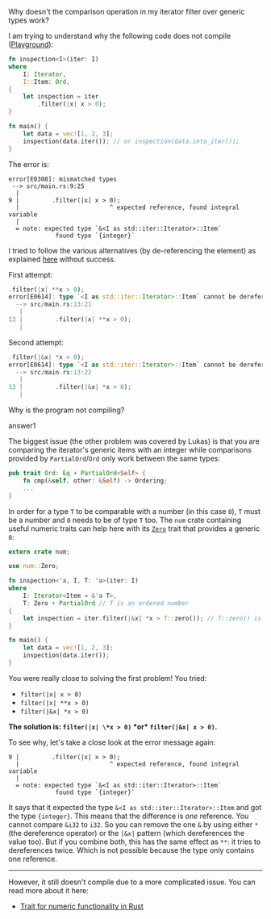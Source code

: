 Why doesn't the comparison operation in my iterator filter over generic types work?

I am trying to understand why the following code does not compile ([Playground](https://play.rust-lang.org/?gist=3e93c5b7784f83bd3c79e295f52e3948&version=stable&mode=debug&edition=2015)):

```rust
fn inspection<I>(iter: I)
where 
    I: Iterator, 
    I::Item: Ord,
{
    let inspection = iter
        .filter(|x| x > 0);
}

fn main() {
    let data = vec![1, 2, 3];
    inspection(data.iter()); // or inspection(data.into_iter());
}
```

The error is:

```none
error[E0308]: mismatched types
 --> src/main.rs:9:25
  |
9 |         .filter(|x| x > 0);
  |                         ^ expected reference, found integral variable
  |
  = note: expected type `&<I as std::iter::Iterator>::Item`
             found type `{integer}`
```

I tried to follow the various alternatives (by de-referencing the element) as explained [here](https://doc.rust-lang.org/std/iter/trait.Iterator.html#method.filter) without success.

First attempt:

```rust
.filter(|x| **x > 0); 
error[E0614]: type `<I as std::iter::Iterator>::Item` cannot be dereferenced
  --> src/main.rs:13:21
   |
13 |         .filter(|x| **x > 0);
   |  
```

Second attempt:

```rust
.filter(|&x| *x > 0);
error[E0614]: type `<I as std::iter::Iterator>::Item` cannot be dereferenced
  --> src/main.rs:13:22
   |
13 |         .filter(|&x| *x > 0);
   |    
```

Why is the program not compiling?

answer1

The biggest issue (the other problem was covered by Lukas) is that you are comparing the iterator's generic items with an integer while comparisons provided by `PartialOrd`/`Ord` only work between the same types:

```rust
pub trait Ord: Eq + PartialOrd<Self> {
    fn cmp(&self, other: &Self) -> Ordering;
    ...
}
```

In order for a type `T` to be comparable with a number (in this case `0`), `T` must be a number and `0` needs to be of type `T` too. The `num` crate containing useful numeric traits can help here with its [`Zero`](https://docs.rs/num/0.2.0/num/trait.Zero.html) trait that provides a generic `0`:

```rust
extern crate num;

use num::Zero;

fn inspection<'a, I, T: 'a>(iter: I)
where
    I: Iterator<Item = &'a T>,
    T: Zero + PartialOrd // T is an ordered number
{
    let inspection = iter.filter(|&x| *x > T::zero()); // T::zero() is 0 of the same type as T
}

fn main() {
    let data = vec![1, 2, 3];
    inspection(data.iter());
}
```

You were really close to solving the first problem! You tried:

- `filter(|x| x > 0)`
- `filter(|x| **x > 0)`
- `filter(|&x| *x > 0)`

**The solution is: `filter(|x| \*x > 0)` \*or\* `filter(|&x| x > 0)`.**

To see why, let's take a close look at the error message again:

```none
9 |         .filter(|x| x > 0);
  |                         ^ expected reference, found integral variable
  |
  = note: expected type `&<I as std::iter::Iterator>::Item`
             found type `{integer}`
```

It says that it expected the type `&<I as std::iter::Iterator>::Item` and got the type `{integer}`. This means that the difference is *one* reference. You cannot compare `&i32` to `i32`. So you can remove the one `&` by using either `*` (the dereference operator) or the `|&x|` pattern (which dereferences the value too). But if you combine both, this has the same effect as `**`: it tries to dereferences twice. Which is not possible because the type only contains one reference.

------

However, it still doesn't compile due to a more complicated issue. You can read more about it here:

- [Trait for numeric functionality in Rust](https://stackoverflow.com/questions/37296351/trait-for-numeric-functionality-in-rust)